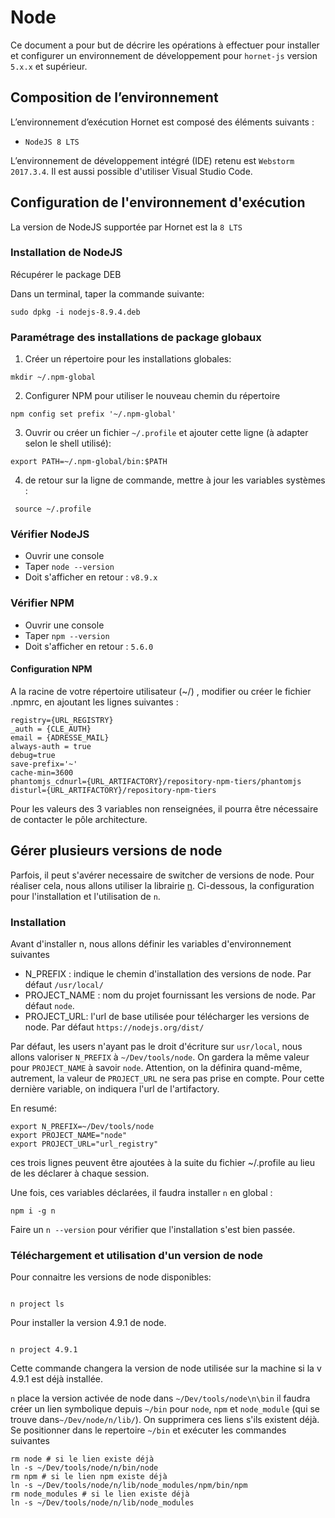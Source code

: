 # Node #

Ce document a pour but de décrire les opérations à effectuer pour installer et configurer un environnement de développement pour `hornet-js` version `5.x.x` et supérieur.

## Composition de l’environnement ##

L’environnement d’exécution Hornet est composé des éléments suivants :

- `NodeJS 8 LTS`

L’environnement de développement intégré (IDE) retenu est `Webstorm 2017.3.4`. Il est aussi possible d'utiliser Visual Studio Code.

## Configuration de l'environnement d'exécution ##

La version de NodeJS supportée par Hornet est la `8 LTS`

### Installation de NodeJS ###

Récupérer le package DEB

Dans un terminal, taper la commande suivante:
```
sudo dpkg -i nodejs-8.9.4.deb
```

### Paramétrage des installations de package globaux ###

1. Créer un répertoire pour les installations globales:

```
mkdir ~/.npm-global

```

2. Configurer NPM pour utiliser le nouveau chemin du répertoire

```
npm config set prefix '~/.npm-global'

```
3. Ouvrir ou créer un fichier `~/.profile` et ajouter cette ligne (à adapter selon le shell utilisé):

```
export PATH=~/.npm-global/bin:$PATH
```

4. de retour sur la ligne de commande, mettre à jour les variables systèmes : 
```
 source ~/.profile
```


### Vérifier NodeJS ###

- Ouvrir une console
- Taper `node --version`
- Doit s'afficher en retour : `v8.9.x`

### Vérifier NPM ###

- Ouvrir une console
- Taper `npm --version`
- Doit s'afficher en retour : `5.6.0`

#### Configuration NPM

A la racine de votre répertoire utilisateur (~/) , modifier ou créer le fichier .npmrc,
 en ajoutant les lignes suivantes :

```
registry={URL_REGISTRY}
_auth = {CLE_AUTH}
email = {ADRESSE_MAIL}
always-auth = true
debug=true
save-prefix='~'
cache-min=3600
phantomjs_cdnurl={URL_ARTIFACTORY}/repository-npm-tiers/phantomjs
disturl={URL_ARTIFACTORY}/repository-npm-tiers
```

Pour les valeurs des 3 variables non renseignées, il pourra être nécessaire de contacter le pôle architecture.


## Gérer plusieurs versions de node

Parfois, il peut s'avérer necessaire de switcher de versions de node. Pour réaliser cela, nous allons utiliser la librairie [n](https://www.npmjs.com/package/n).
Ci-dessous, la configuration pour l'installation et l'utilisation de `n`.

### Installation

Avant d'installer n, nous allons définir les variables d'environnement suivantes

- N_PREFIX : indique le chemin d'installation des versions de node. Par défaut `/usr/local/`
- PROJECT_NAME : nom du projet fournissant les versions de node. Par défaut `node`.
- PROJECT_URL: l'url de base utilisée pour télécharger les versions de node. Par défaut `https://nodejs.org/dist/`

Par défaut, les users n'ayant pas le droit d'écriture sur `usr/local`, nous allons valoriser `N_PREFIX` à `~/Dev/tools/node`.
On gardera la même valeur pour `PROJECT_NAME` à savoir `node`. Attention, on la définira quand-même, autrement, la valeur de `PROJECT_URL` ne sera pas prise en compte.
Pour cette dernière variable, on indiquera l'url de l'artifactory.

En resumé: 

```
export N_PREFIX=~/Dev/tools/node
export PROJECT_NAME="node"
export PROJECT_URL="url_registry"
```

ces trois lignes peuvent être ajoutées à la suite du fichier ~/.profile au lieu de les déclarer à chaque session.

Une fois, ces variables déclarées, il faudra installer `n` en global :

```
npm i -g n
```

Faire un `n --version` pour vérifier que l'installation s'est bien passée.

### Téléchargement et utilisation d'un version de node
Pour connaitre les versions de node disponibles:

 ```
 
 n project ls
 
 ```
 
 Pour installer la version 4.9.1 de node.
 
 ```
 
 n project 4.9.1
 
 ```
 
Cette commande changera la version de node utilisée sur la machine si la v 4.9.1 est déjà installée.
 
`n` place la version activée de node dans `~/Dev/tools/node\n\bin` il faudra créer un lien symbolique depuis `~/bin` pour `node`, `npm` et `node_module` (qui se trouve dans`~/Dev/node/n/lib/`).
On supprimera ces liens s'ils existent déjà.
Se positionner dans le repertoire `~/bin` et exécuter les commandes suivantes

```
rm node # si le lien existe déjà
ln -s ~/Dev/tools/node/n/bin/node
rm npm # si le lien npm existe déjà
ln -s ~/Dev/tools/node/n/lib/node_modules/npm/bin/npm
rm node_modules # si le lien existe déjà
ln -s ~/Dev/tools/node/n/lib/node_modules
```


 